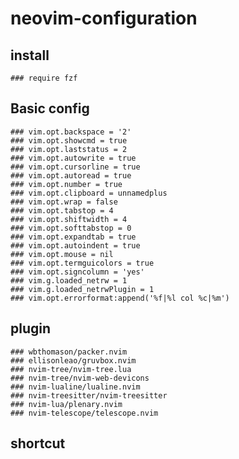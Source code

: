 # neovim-configuration

## install
    ### require fzf
## Basic config
    ### vim.opt.backspace = '2'
    ### vim.opt.showcmd = true
    ### vim.opt.laststatus = 2
    ### vim.opt.autowrite = true
    ### vim.opt.cursorline = true
    ### vim.opt.autoread = true
    ### vim.opt.number = true
    ### vim.opt.clipboard = unnamedplus
    ### vim.opt.wrap = false 
    ### vim.opt.tabstop = 4
    ### vim.opt.shiftwidth = 4
    ### vim.opt.softtabstop = 0
    ### vim.opt.expandtab = true
    ### vim.opt.autoindent = true
    ### vim.opt.mouse = nil 
    ### vim.opt.termguicolors = true
    ### vim.opt.signcolumn = 'yes'
    ### vim.g.loaded_netrw = 1
    ### vim.g.loaded_netrwPlugin = 1
    ### vim.opt.errorformat:append('%f|%l col %c|%m')
## plugin
    ### wbthomason/packer.nvim
    ### ellisonleao/gruvbox.nvim
	### nvim-tree/nvim-tree.lua
	### nvim-tree/nvim-web-devicons
	### nvim-lualine/lualine.nvim
	### nvim-treesitter/nvim-treesitter
    ### nvim-lua/plenary.nvim
    ### nvim-telescope/telescope.nvim 
## shortcut
